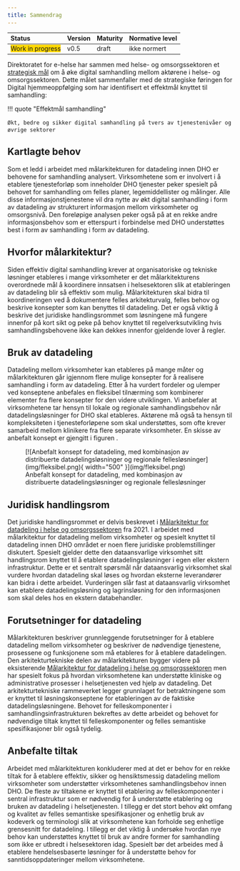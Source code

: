 ```yaml
---
title: Sammendrag
---
```


| Status | Version | Maturity | Normative level |
|:-------------|:------------------|:------|:-------|
| <span style="background-color:gold">Work in progress</span> | v0.5 | draft | ikke normert |

Direktoratet for e-helse har sammen med helse- og omsorgssektoren et [strategisk mål](https://www.ehelse.no/strategi/nasjonal-e-helsestrategi-for-helse-og-omsorgssektoren/mal-4-tilgjengelig-informasjon-og-styrket-samhandling) om å øke digital samhandling mellom aktørene i helse- og omsorgssektoren. Dette målet sammenfaller med de strategiske føringen for Digital hjemmeoppfølging som har identifisert et effektmål knyttet til samhandling:  

!!! quote "Effektmål samhandling"

    Økt, bedre og sikker digital samhandling på tvers av tjenestenivåer og øvrige sektorer

## Kartlagte behov

Som et ledd i arbeidet med målarkitekturen for datadeling innen DHO er behovene for samhandling analysert. Virksomhetene som er involvert i å etablere tjenesteforløp som inneholder DHO tjenester peker spesielt på behovet for samhandling om felles planer, legemiddellister og målinger. Alle disse informasjonstjenestene vil dra nytte av økt digital samhandling i form av datadeling av strukturert informasjon mellom virksomheter og omsorgsnivå. Den foreløpige analysen peker også på at en rekke andre informasjonsbehov som er etterspurt i forbindelse med DHO understøttes best i form av samhandling i form av datadeling.

## Hvorfor målarkitektur?

Siden effektiv digital samhandling krever at organisatoriske og tekniske løsninger etableres i mange virksomheter er det målarkitekturens overordnede mål å koordinere innsatsen i helsesektoren slik at etableringen av datadeling blir så effektiv som mulig. Målarkitekturen skal bidra til koordineringen ved å dokumentere felles arkitekturvalg, felles behov og beskrive konsepter som kan benyttes til datadeling. Det er også viktig å beskrive det juridiske handlingsrommet som løsningene må fungere innenfor på kort sikt og peke på behov knyttet til regelverksutvikling hvis samhandlingsbehovene ikke kan dekkes innenfor gjeldende lover å regler.

## Bruk av datadeling

Datadeling mellom virksomheter kan etableres på mange måter og målarkitekturen går igjennom flere mulige konsepter for å realisere samhandling i form av datadeling. Etter å ha vurdert fordeler og ulemper ved konseptene anbefales en fleksibel tilnærming som kombinerer elementer fra flere konsepter for den videre utviklingen. Vi anbefaler at virksomhetene tar hensyn til lokale og regionale samhandlingsbehov når datadelingsløsninger for DHO skal etableres. Aktørene må også ta hensyn til kompleksiteten i tjenesteforløpene som skal understøttes, som ofte krever samarbeid mellom klinikere fra flere separate virksomheter. En skisse av anbefalt konsept er gjengitt i figuren <!--legge inn kryssreferanse til anbefalt konsept eller nummerere figurer. Figurer skal kanskje legges inn her ser jeg nå. Det er nok best-->.

<figure markdown>
  [![Anbefalt konsept for datadeling, med kombinasjon av distribuerte datadelingsløsninger og regionale fellesløsninger](img/fleksibel.png){ width="500" }](img/fleksibel.png)
  <figcaption>Anbefalt konsept for datadeling, med kombinasjon av distribuerte datadelingsløsninger og regionale fellesløsninger</figcaption>
</figure>

## Juridisk handlingsrom

Det juridiske handlingsrommet er delvis beskrevet i [Målarkitektur for datadeling i helse og omsorgssektoren](https://www.ehelse.no/standardisering/standarder/malarkitektur-for-datadeling-i-helse-og-omsorgssektoren) fra 2021. I arbeidet med målarkitektur for datadeling mellom virksomheter og spesielt knyttet til datadeling innen DHO området er noen flere juridiske problemstillinger diskutert. Spesielt gjelder dette den dataansvarlige virksomhet sitt handlingsrom knyttet til å etablere datadelingsløsninger i egen eller ekstern infrastruktur. Dette er et sentralt spørsmål når dataansvarlig virksomhet skal vurdere hvordan datadeling skal løses og hvordan eksterne leverandører kan bidra i dette arbeidet. Vurderingen slår fast at dataansvarlig virksomhet kan etablere datadelingsløsning og lagrinsløsning for den informasjonen som skal deles hos en ekstern databehandler.

## Forutsetninger for datadeling

Målarkitekturen beskriver grunnleggende forutsetninger for å etablere datadeling mellom virksomheter og beskriver de nødvendige tjenestene, prosessene og funksjonene som må etableres for å etablere datadelingen. Den arkitekturtekniske delen av målarkitekturen bygger videre på  eksisterende [Målarkitektur for datadeling i helse og omsorgssektoren](https://www.ehelse.no/standardisering/standarder/malarkitektur-for-datadeling-i-helse-og-omsorgssektoren) men har spesielt fokus på hvordan virksomhetene kan understøtte kliniske og administrative prosesser i helse<!--her peker det vel tilbake på helsetjenesten og ikke en it-tjeneste?-->tjenesten ved hjelp av datadeling. Det arkitekturtekniske rammeverket legger grunnlaget for betraktningene som er knyttet til løsningskonseptene for etableringen av de faktiske datadelingsløsningene. Behovet for felleskomponenter i samhandlingsinfrastrukturen bekreftes av dette arbeidet og behovet for nødvendige tiltak knyttet til felleskomponenter og felles semantiske spesifikasjoner blir også tydelig.

## Anbefalte tiltak

Arbeidet med målarkitekturen konkluderer med at det er behov for en rekke tiltak for å etablere effektiv, sikker og hensiktsmessig datadeling mellom virksomheter som understøtter virksomhetenes samhandlingsbehov innen DHO. De fleste av tiltakene er knyttet til etablering av felleskomponenter i sentral infrastruktur som er nødvendig for å understøtte etablering og bruken av datadeling i helsetjenesten. I tillegg er det stort behov økt omfang og kvalitet av felles semantiske spesifikasjoner og enhetlig bruk av kodeverk og terminologi slik at virksomhetene kan forholde seg enhetlige grensesnitt for datadeling. I tillegg er det viktig å undersøke hvordan nye behov kan understøttes knyttet til bruk av andre former for samhandling som ikke er utbredt i helsesektoren idag. Spesielt bør det arbeides med å etablere hendelsesbaserte løsninger for å understøtte behov for sanntidsoppdateringer mellom virksomhetene.